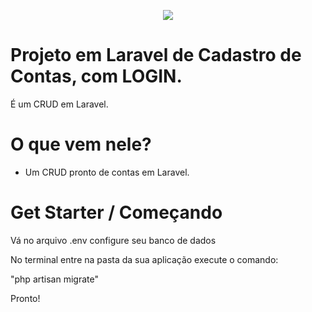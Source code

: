 <p align="center"><img src="https://laravel.com/assets/img/components/logo-laravel.svg"></p>

# Projeto em Laravel de Cadastro de Contas, com LOGIN.

É um CRUD em Laravel.

# O que vem nele?

- Um CRUD pronto de contas em Laravel.

# Get Starter / Começando

Vá no arquivo .env configure seu banco de dados

No terminal entre na pasta da sua aplicação execute o comando:

"php artisan migrate"

Pronto!